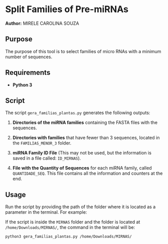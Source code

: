 # Split Families of Pre-miRNAs

**Author:** MIRELE CAROLINA SOUZA

## Purpose

The purpose of this tool is to select families of micro RNAs with a minimum number of sequences.

## Requirements

- **Python 3**

## Script

The script `gera_familias_plantas.py` generates the following outputs:

1. **Directories of the miRNA families** containing the FASTA files with the sequences.

2. **Directories with families** that have fewer than 3 sequences, located in the `FAMILIAS_MENOR_3` folder.

3. **miRNA Family ID File** (This may not be used, but the information is saved in a file called: `ID_MIRNAS`).

4. **File with the Quantity of Sequences** for each miRNA family, called `QUANTIDADE_SEQ`. This file contains all the information and counters at the end.

## Usage

Run the script by providing the path of the folder where it is located as a parameter in the terminal. For example:

If the script is inside the `MIRNAS` folder and the folder is located at `/home/Downloads/MIRNAS/`, the command in the terminal will be:

```bash
python3 gera_familias_plantas.py /home/Downloads/MIRNAS/
